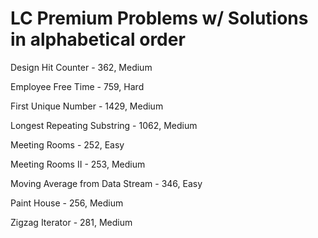# LC Premium Problems w/ Solutions in alphabetical order
Design Hit Counter - 362, Medium

Employee Free Time - 759, Hard

First Unique Number - 1429, Medium

Longest Repeating Substring - 1062, Medium

Meeting Rooms - 252, Easy

Meeting Rooms II - 253, Medium

Moving Average from Data Stream - 346, Easy

Paint House - 256, Medium

Zigzag Iterator - 281, Medium

